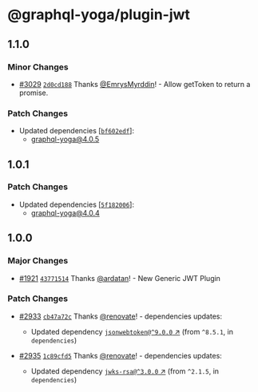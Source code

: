 # @graphql-yoga/plugin-jwt

## 1.1.0

### Minor Changes

- [#3029](https://github.com/dotansimha/graphql-yoga/pull/3029)
  [`2d0cd188`](https://github.com/dotansimha/graphql-yoga/commit/2d0cd1882742ddf6550cc2c6451062062df82ccc)
  Thanks [@EmrysMyrddin](https://github.com/EmrysMyrddin)! - Allow getToken to return a promise.

### Patch Changes

- Updated dependencies
  [[`bf602edf`](https://github.com/dotansimha/graphql-yoga/commit/bf602edf790590de1db26b5f3fc39f895104055c)]:
  - graphql-yoga@4.0.5

## 1.0.1

### Patch Changes

- Updated dependencies
  [[`5f182006`](https://github.com/dotansimha/graphql-yoga/commit/5f1820066e8a340ad214b55232fcf439793f91bf)]:
  - graphql-yoga@4.0.4

## 1.0.0

### Major Changes

- [#1921](https://github.com/dotansimha/graphql-yoga/pull/1921)
  [`43771514`](https://github.com/dotansimha/graphql-yoga/commit/437715143cfd0bd31a08a283c58b8ea8f49938a2)
  Thanks [@ardatan](https://github.com/ardatan)! - New Generic JWT Plugin

### Patch Changes

- [#2933](https://github.com/dotansimha/graphql-yoga/pull/2933)
  [`cb47a72c`](https://github.com/dotansimha/graphql-yoga/commit/cb47a72ced15878495da03d11fa587a391a25ae1)
  Thanks [@renovate](https://github.com/apps/renovate)! - dependencies updates:

  - Updated dependency
    [`jsonwebtoken@^9.0.0` ↗︎](https://www.npmjs.com/package/jsonwebtoken/v/9.0.0) (from `^8.5.1`,
    in `dependencies`)

- [#2935](https://github.com/dotansimha/graphql-yoga/pull/2935)
  [`1c89cfd5`](https://github.com/dotansimha/graphql-yoga/commit/1c89cfd512b2e0fe0fc4f2897c7d2c871020d040)
  Thanks [@renovate](https://github.com/apps/renovate)! - dependencies updates:
  - Updated dependency [`jwks-rsa@^3.0.0` ↗︎](https://www.npmjs.com/package/jwks-rsa/v/3.0.0) (from
    `^2.1.5`, in `dependencies`)
